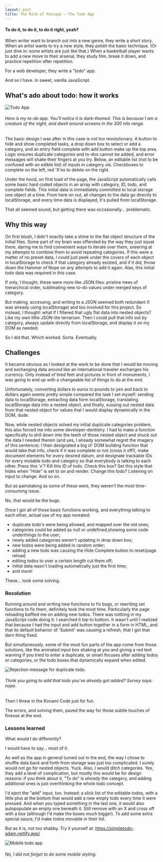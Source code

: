 ```yaml
---
layout: post
title: The Rite of Passage — The Todo App
---
```

#### To do it, to do it, to do it right, yeah?


When writer want to branch out into a new genre, they write a short story. When an artist wants to try a new style, they polish the basic technique. (Or just dive in: some artists are just like that.) When a basketball player wants to add a new move to their arsenal, they study film, break it down, and practice repetition after repetition.

For a web developer, they write a "todo" app.

And so I have. In sweet, vanilla JavaScript.


## What's ado about todo: how it works

![Todo App](/images/todo1.png)
###### *Here is my to-do app. You'll notice it is dark-themed. This is because I am a creature of the night, and dwell around screens in the 300 nits range.* 


The basic design I was after in this case is not too revolutionary. A button to hide and show completed tasks, a drop down box to select or add a category, and an entry field complete with add button make up the top area. Logic ensures duplicate categories and to-dos cannot be added, and error messages will shake their fingers at you try. Below, an editable list (not to be confused with an edible list) of inputs in category uls. Checkboxes to complete on the left, red 'X'es to delete on the right. 

Under the hood, on first load of the page, the JavaScript automatically calls some basic hard coded objects in an array with category, ID, todo, and complete fields. This initial data is immediately committed to local storage one object at a time. From here on out, all changes to the data go directly to localStorage, and every time data is displayed, it's pulled from localStorage.

That all seemed sound, but getting there was occasionally... problematic.

## Why this way

On first blush, I didn't exactly take a shine to the flat object structure of the initial files. Some part of my brain was offended by the way they just squat there, daring me to find convenient ways to iterate over them, sneering at my attempts to combine them to avoid repeating categories. If this were a matter of no preset data, I could just peek under the covers of each object in localStorage to check if that category already existed, and if it did, throw down the Hammer of Nope on any attempts to add it again. Alas, this initial todo data was required in this case.

If only, I thought, these were more like JSON files: pristine trees of hierarchical order, sublimating new to-do values under merged keys of category. 

But making, accessing, and writing to a JSON seemed both redundant (I was already using localStorage) and too involved for this project. So instead, I thought: what if I filtered that ugly flat data into nested objects? Like my own little JSON-lite terrarium. Then I could pull that info out by category, always update directly from localStorage, and display it on my DOM as needed. 

So I did that. Which worked. Sorta. Eventually.


## Challenges

It became obvious as I looked at the work to be done that I would be moving and exchanging data around like an international traveler exchanges his currency. Only instead of tired feet and pictures in front of monuments, I was going to end up with a changeable list of things to do at the end. 

Unfortunately, converting dollars to euros to pounds to yen and back to dollars again seems pretty simple compared the task I set myself: sending data to localStorage, extracting data form localStorage, translating localStorage data into a nested object, and finally, sussing out nested data from that nested object for values that I would display dynamically in the DOM, dude.

Now, while nested objects solved my initial duplicate categories problem, this also forced me into some developer-dentistry. I had to make a function specifically to drill down into the teeth of those nested object and shuck out the data I needed therein (and yes, I already somewhat regret the imagery of this sentence). I then designated a big ol' DOM building function that would take that info, check if it was complete or not (cross it off!), make document elements for every desired datum, and designate trackable IDs for every mutable todo and category so that everybody is talking to each other. Press this 'x'? Kill this ID of todo. Check this box? Set this style that hides when "Hide" is set to on and render. Change this todo? Listening on input to change. And so on.

But as painstaking as some of these were, they weren't the most time-consuming issue.

No, that would be the bugs.

Once I got all of those basic functions working, and everything talking to each other, actual use of my app revealed:

  * duplicate todo's were being allowed, and mapped over the old ones; 
  * categories could be added as null or undefined,showing some code underthings to the user; 
  * newly added categories weren't updating in drop down box; 
  * new todos were being added in random order;
  * adding a new todo was causing the Hide Complete button to reset/page reload;
  * editing todos to over a certain length cut them off;
  * initial data wasn't loading automatically just the first time;
  * and more!

These... took some solving.

### Resolution

Running around and writing new functions to fix bugs, or rewriting set functions to fix them, definitely took the most time. Particularly the page reloading baffled me on adding new todos. There was nothing in my JavaScript code doing it: I searched it top to bottom. It wasn't until I realized that because I had the input and add button together in a form in HTML, and that its default behavior of 'Submit' was causing a refresh, that I got that darn thing fixed.

But simultaneously, some of the most fun parts of the app come from those solutions, like the animated input box shaking at you and giving a red text warning if you tried to enter a duplicate, or smart focuses after adding todos or categories, or the todo boxes that dynamically expand when edited. 

![Rejection message for duplicate todo.](/images/todo2.png)
###### *Think you going to add that todo you've already got added? Survey says: nope.*

Then I threw in the Konami Code just for fun.

The errors, and solving them, paved the way for those subtle touches of finesse at the end.

### Lessons learned

What would I do differently?

I would have to say... most of it.

As well as the app in general turned out in the end, the way I chose to shuffle data back and forth from storage was just too complicated. I surely would not go for nested objects. Yuck. Also, I would ditch categories. Yes, they add a level of complication, but mostly this would be for design reasons: if you think about it, "To do" is *already* the category, and adding additional ones is just overthinking the whole todo concept. 

I'd eject the "add" input, too. Instead: a slick list of the editable todos, with a little plus at the bottom that would add a new empty todo every time it were pressed. And when you typed something in the last one, it would also autopopulate an empty one beneath it. Still remove with an X and cross off with a box (although I'd make the boxes much bigger). To add some extra special sauce, I'd make todos movable in their list.

But as it is, not too shabby. Try it yourself at: https://simpletodo-adam.netlify.app/

![Mobile todo app](/images/todoMobile.png)
###### *No, I did not forget to do some mobile styling.*